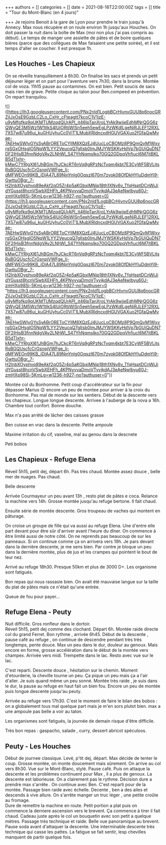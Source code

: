 +++
authors = []
categories = []
date = 2021-08-16T22:00:00Z
tags = []
title = "Tour du Mont-Blanc (en 4 jours)"

+++
Je rejoins Benoit à la gare de Lyon pour prendre le train jusqu'à Annecy. Max nous récupère et on roule environ 1h jusqu'aux Houches. On doit passer la nuit dans la boîte de Max (moi non plus j'ai pas compris au début). Le temps de manger une assiette de pâtes et de boire quelques bières (parce que des collègues de Max faisaient une petite soirée), et il est temps d'aller se coucher. Il est presque 1h.

## Les Houches - Les Chapieux

On se réveille tranquillement à 6h30. On finalise les sacs et prends un petit déjeuner léger et on part pour l'aventure vers 7h30, dans la brume. Montée col de voza. 11h15 pause au contamines. On est bien. Petit soucis de sacs mais rien de grave. Petite cloque au talon pour Ben.compeed en prévention. On repart tranquilou.

!\[\]([https://lh3.googleusercontent.com/PNx2nId1LogbBCrHivnvGUU8p6nocGRZiIJxOsE9GzbLC2Lo_CxHr_cFteagtt7kcoC1V1jzE-u9yMfpfkq9qUKMTUMzqdQUrAPI_jt46IpTanXroLYrAk9wjjeEdhMNrQGG6zQWyQE3M5Wz1W1tIkS4lUjORtjWISn5eeh5ewEgLPzWKdlLgeNiRJLEF12RXL7X57w87u96ui_kuGHUyhuCc0ViT1LMubXRldncxdHGUVGAXuo2fGfaQwMvae-7AEHwSWIyGYsSyABrOREToCYllM8XQzEJ4UucLoCBOMz8P9QmQvM1WxvrgSGxOHsgIO5NqW1LYY2VeucqQ7gIIsb0lmJMJYWSKKyHdVp7bGUiQuDN7DF2lHjsB3fnnNdgVAv2LNhWl_S47YhNqmslko70GQ2GDpqVhfiucI6M7itBKLB5dTIxhr-kMwC7YRlgXl61JhBGm7hJCkcRT6nVq9gRPzNcTvqm4kbt7E3CyWF5BVLjtsRsBGQUscfcCrGsnpjVWFge_Ij-dMFWEOn99KB_jDlA47L89NjnYnlg0OqszI670m7zyok08OfDkHYluDdmYi9-GwttuOBgr_7-H2lnbXOyphvp89eAkf2qO5Zr4p5aKGbxiMNjp18th1XNv6v_TfqHsptDCnWjJidYGusst8hcnVSwbXEHFh_4KPNyvvaDmoVTyvjkdAJ3eAeNwIbyu60J-zmHXp98Si-5KmLg=w1236-h927-no?authuser=0](https://lh3.googleusercontent.com/PNx2nId1LogbBCrHivnvGUU8p6nocGRZiIJxOsE9GzbLC2Lo_CxHr_cFteagtt7kcoC1V1jzE-u9yMfpfkq9qUKMTUMzqdQUrAPI_jt46IpTanXroLYrAk9wjjeEdhMNrQGG6zQWyQE3M5Wz1W1tIkS4lUjORtjWISn5eeh5ewEgLPzWKdlLgeNiRJLEF12RXL7X57w87u96ui_kuGHUyhuCc0ViT1LMubXRldncxdHGUVGAXuo2fGfaQwMvae-7AEHwSWIyGYsSyABrOREToCYllM8XQzEJ4UucLoCBOMz8P9QmQvM1WxvrgSGxOHsgIO5NqW1LYY2VeucqQ7gIIsb0lmJMJYWSKKyHdVp7bGUiQuDN7DF2lHjsB3fnnNdgVAv2LNhWl_S47YhNqmslko70GQ2GDpqVhfiucI6M7itBKLB5dTIxhr-kMwC7YRlgXl61JhBGm7hJCkcRT6nVq9gRPzNcTvqm4kbt7E3CyWF5BVLjtsRsBGQUscfcCrGsnpjVWFge_Ij-dMFWEOn99KB_jDlA47L89NjnYnlg0OqszI670m7zyok08OfDkHYluDdmYi9-GwttuOBgr_7-H2lnbXOyphvp89eAkf2qO5Zr4p5aKGbxiMNjp18th1XNv6v_TfqHsptDCnWjJidYGusst8hcnVSwbXEHFh_4KPNyvvaDmoVTyvjkdAJ3eAeNwIbyu60J-zmHXp98Si-5KmLg=w1236-h927-no?authuser=0 "https://lh3.googleusercontent.com/PNx2nId1LogbBCrHivnvGUU8p6nocGRZiIJxOsE9GzbLC2Lo_CxHr_cFteagtt7kcoC1V1jzE-u9yMfpfkq9qUKMTUMzqdQUrAPI_jt46IpTanXroLYrAk9wjjeEdhMNrQGG6zQWyQE3M5Wz1W1tIkS4lUjORtjWISn5eeh5ewEgLPzWKdlLgeNiRJLEF12RXL7X57w87u96ui_kuGHUyhuCc0ViT1LMubXRldncxdHGUVGAXuo2fGfaQwMvae-7AEHwSWIyGYsSyABrOREToCYllM8XQzEJ4UucLoCBOMz8P9QmQvM1WxvrgSGxOHsgIO5NqW1LYY2VeucqQ7gIIsb0lmJMJYWSKKyHdVp7bGUiQuDN7DF2lHjsB3fnnNdgVAv2LNhWl_S47YhNqmslko70GQ2GDpqVhfiucI6M7itBKLB5dTIxhr-kMwC7YRlgXl61JhBGm7hJCkcRT6nVq9gRPzNcTvqm4kbt7E3CyWF5BVLjtsRsBGQUscfcCrGsnpjVWFge_Ij-dMFWEOn99KB_jDlA47L89NjnYnlg0OqszI670m7zyok08OfDkHYluDdmYi9-GwttuOBgr_7-H2lnbXOyphvp89eAkf2qO5Zr4p5aKGbxiMNjp18th1XNv6v_TfqHsptDCnWjJidYGusst8hcnVSwbXEHFh_4KPNyvvaDmoVTyvjkdAJ3eAeNwIbyu60J-zmHXp98Si-5KmLg=w1236-h927-no?authuser=0"))

Montée col du Bonhomme. Petit coup d'accélérateur sur la fin pour dépasser Marius 😉 encore un peu de montee pour arriver à la croix du Bonhomme. Pas mal de monde sur les sentiers. Début de la descente vers les chapieux. Longue longue descente. Arrivee à l'auberge de la nova a 16h. Chambre tout confort. Bonne douche.

Max n'a pas arrêté de lâcher des caisses grasse

Ben cuisse en vrac dans la descente. Petite ampoule

Maxime irritation du cif, vaseline, mal au genou dans la descnete

Peti bobos

## Les Chapieux - Refuge Elena

Réveil 5h15, petit dej, départ 6h. Pas très chaud. Montée assez douce , belle mer de nuages. Pas chaud.

Belle descente

Arrivée Courmayeur un peu avant 13h , resto plat de pâtes e coca. Relance la machine vers 14h. Grosse montée jusqu'au refuge bertone. Il fait chaud.

Ensuite série de montée descente. Gros troupeau de vaches qui montent en pâturage.

On croise un groupe de fille qui va aussi au refuge Elena. Une d'entre elle part devant pour être sûr d'arriver avant l'heure du dîner. On commence à être limité aussi de notre côté. On ne reprends pas beaucoup de sur les panneaux. Si on continue comme ça on arrivera vers 19h. Je pars devant dans la dernière descente, je me sens bien. Par contre je bloque un peu dans la dernière montée, plus de jus et les crampes qui pointent le bout de leur nez.

Arrivé au refuge 18h30. Presque 50km et plus de 3000 D+. Les organisme sont fatigués.

Bon repas qui nous rassasie bien. On avait été mauvaise langue sur la taille du plat de pâtes mais ce n'était qu'une entrée.

Queue de fou pour payer...

## Refuge Elena - Peuty

Nuit difficile. Gros ronfleur dans le dortoir.  
Réveil 5h15, petit dej comme des clochard. Départ 6h. Montée raide directe col du grand Ferret. Bon rythme , arrivée 6h45. Début de la descente , pause café au refuge , on continue de descendre pendant très très longtemps, pente douce. Max un peu dans le dur, douleur au genoux. Mais encore en forme, grosse accélération dans le début de la montée vers champex. Arrivée vers midi. Trempette dans le lac. Resto avec vue sur le lac.

C'est reparti. Descente douce , hésitation sur le chemin. Moment d'etourderie, la cheville tourne un peu. Ça pique un peu mais ça a l'air d'aller. Je suis quand même un peu sonné. Montée très raide , je suis dans le dur, la pause au refuge en haut fait un bien fou. Encore un peu de montée puis longue descente jusqu'au peuty.

Arrivée au refuge vers 17h30. C'est le moment de faire le bilan des bobos : on a globalement tous mal quelque part mais je m'en sors plutot bien. max a une ampoule pas belle a voir au talon.

Les organismes sont fatigués, la journée de demain risque d'être difficile.

Très bon repas : gaspacho, salade , curry, dessert abricot spéculoos.

## Peuty - Les Houches

Début de journee classique. Levé, p'tit dej, départ. Max décide de tenter le coup. Grosse montée, on monte doucement mais sûrement. On arrive au col vers 8h30. Vue sur le Mont-Blanc, stylé. Pause café. Puis on attaque la descente et les problèmes continuent pour Max , il a plus de genoux. La descente est laborieuse. On a clairement pas le rythme. Décision dure a prendre max s'arrête . On continue avec Ben. C'est reparti pour de la montée. Passage bien raide avec échelle. Decente , ben a des ailes et descends à vive allure. On s'arrête manger un truc léger , une petite croûte au fromage.  
Dure de remettre la machine en route. Petit portion a plat puis on commence la derniere ascension vers le brevent. Ça commence à tirer il fait chaud. Cadeau juste après le col un bouquetin avec son petit a quelque mètres. Passage très technique et raide. Belle vue panoramique au brevent. Pause soda avant d'attaquer la descente. Une interminable descente très technique qui casse les pattes. La fatigue se fait sentir, lesp chevilles manquent de partir quelque fois.
